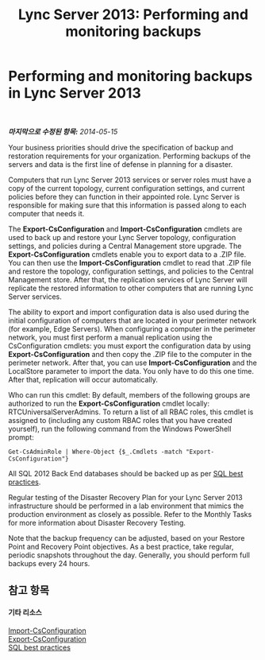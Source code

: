 ﻿---
title: 'Lync Server 2013: Performing and monitoring backups'
TOCTitle: Performing and monitoring backups
ms:assetid: 2df415d4-0f37-460e-99ff-4035a9a2f445
ms:mtpsurl: https://technet.microsoft.com/ko-kr/library/Dn720912(v=OCS.15)
ms:contentKeyID: 62240114
ms.date: 08/10/2015
mtps_version: v=OCS.15
ms.translationtype: HT
---

# Performing and monitoring backups in Lync Server 2013

 

_**마지막으로 수정된 항목:** 2014-05-15_

Your business priorities should drive the specification of backup and restoration requirements for your organization. Performing backups of the servers and data is the first line of defense in planning for a disaster.

Computers that run Lync Server 2013 services or server roles must have a copy of the current topology, current configuration settings, and current policies before they can function in their appointed role. Lync Server is responsible for making sure that this information is passed along to each computer that needs it.

The **Export-CsConfiguration** and **Import-CsConfiguration** cmdlets are used to back up and restore your Lync Server topology, configuration settings, and policies during a Central Management store upgrade. The **Export-CsConfiguration** cmdlets enable you to export data to a .ZIP file. You can then use the **Import-CsConfiguration** cmdlet to read that .ZIP file and restore the topology, configuration settings, and policies to the Central Management store. After that, the replication services of Lync Server will replicate the restored information to other computers that are running Lync Server services.

The ability to export and import configuration data is also used during the initial configuration of computers that are located in your perimeter network (for example, Edge Servers). When configuring a computer in the perimeter network, you must first perform a manual replication using the CsConfiguration cmdlets: you must export the configuration data by using **Export-CsConfiguration** and then copy the .ZIP file to the computer in the perimeter network. After that, you can use **Import-CsConfiguration** and the LocalStore parameter to import the data. You only have to do this one time. After that, replication will occur automatically.

Who can run this cmdlet: By default, members of the following groups are authorized to run the **Export-CsConfiguration** cmdlet locally: RTCUniversalServerAdmins. To return a list of all RBAC roles, this cmdlet is assigned to (including any custom RBAC roles that you have created yourself), run the following command from the Windows PowerShell prompt:

`Get-CsAdminRole | Where-Object {$_.Cmdlets -match "Export-CsConfiguration"}`

All SQL 2012 Back End databases should be backed up as per [SQL best practices](http://go.microsoft.com/fwlink/p/?linkid=290716).

Regular testing of the Disaster Recovery Plan for your Lync Server 2013 infrastructure should be performed in a lab environment that mimics the production environment as closely as possible. Refer to the Monthly Tasks for more information about Disaster Recovery Testing.

Note that the backup frequency can be adjusted, based on your Restore Point and Recovery Point objectives. As a best practice, take regular, periodic snapshots throughout the day. Generally, you should perform full backups every 24 hours.

## 참고 항목

#### 기타 리소스

[Import-CsConfiguration](https://docs.microsoft.com/en-us/powershell/module/skype/Import-CsConfiguration)  
[Export-CsConfiguration](https://docs.microsoft.com/en-us/powershell/module/skype/Export-CsConfiguration)  
[SQL best practices](http://go.microsoft.com/fwlink/p/?linkid=290716)

